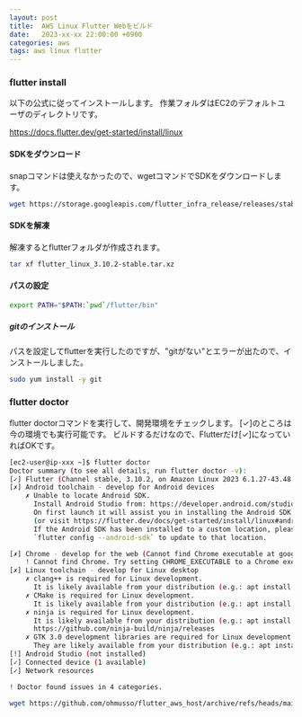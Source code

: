 ```yaml
---
layout: post
title:  AWS Linux Flutter Webをビルド
date:   2023-xx-xx 22:00:00 +0900
categories: aws
tags: aws linux flutter
---
```


### flutter install

以下の公式に従ってインストールします。
作業フォルダはEC2のデフォルトユーザのディレクトリです。

<https://docs.flutter.dev/get-started/install/linux>

#### SDKをダウンロード

snapコマンドは使えなかったので、wgetコマンドでSDKをダウンロードします。

``` bash
wget https://storage.googleapis.com/flutter_infra_release/releases/stable/linux/flutter_linux_3.10.2-stable.tar.xz
```

#### SDKを解凍

解凍するとflutterフォルダが作成されます。

``` bash
tar xf flutter_linux_3.10.2-stable.tar.xz
```

#### パスの設定

``` bash
export PATH="$PATH:`pwd`/flutter/bin"
```

##### gitのインストール

パスを設定してflutterを実行したのですが、"gitがない"とエラーが出たので、インストールしました。

``` bash
sudo yum install -y git
```

### flutter doctor

flutter doctorコマンドを実行して、開発環境をチェックします。
[✓]のところは今の環境でも実行可能です。
ビルドするだけなので、Flutterだけ[✓]になっていればOKです。

``` bash
[ec2-user@ip-xxx ~]$ flutter doctor
Doctor summary (to see all details, run flutter doctor -v):
[✓] Flutter (Channel stable, 3.10.2, on Amazon Linux 2023 6.1.27-43.48.amzn2023.x86_64, locale C.UTF-8)
[✗] Android toolchain - develop for Android devices
    ✗ Unable to locate Android SDK.
      Install Android Studio from: https://developer.android.com/studio/index.html
      On first launch it will assist you in installing the Android SDK components.
      (or visit https://flutter.dev/docs/get-started/install/linux#android-setup for detailed instructions).
      If the Android SDK has been installed to a custom location, please use
      `flutter config --android-sdk` to update to that location.

[✗] Chrome - develop for the web (Cannot find Chrome executable at google-chrome)
    ! Cannot find Chrome. Try setting CHROME_EXECUTABLE to a Chrome executable.
[✗] Linux toolchain - develop for Linux desktop
    ✗ clang++ is required for Linux development.
      It is likely available from your distribution (e.g.: apt install clang), or can be downloaded from https://releases.llvm.org/
    ✗ CMake is required for Linux development.
      It is likely available from your distribution (e.g.: apt install cmake), or can be downloaded from https://cmake.org/download/
    ✗ ninja is required for Linux development.
      It is likely available from your distribution (e.g.: apt install ninja-build), or can be downloaded from
      https://github.com/ninja-build/ninja/releases
    ✗ GTK 3.0 development libraries are required for Linux development.
      They are likely available from your distribution (e.g.: apt install libgtk-3-dev)
[!] Android Studio (not installed)
[✓] Connected device (1 available)
[✓] Network resources

! Doctor found issues in 4 categories.
```

``` bash
wget https://github.com/ohmusso/flutter_aws_host/archive/refs/heads/main.zip
```
